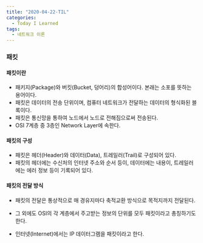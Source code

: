 ```yaml
---
title: "2020-04-22-TIL"
categories: 
  - Today I Learned
tags:
  - 네트워크 이론
---
```


### 패킷
#### 패킷이란
  - 패키지(Package)와 버킷(Bucket, 덩어리)의 합성어이다. 본래는 소포를 뜻하는 용어이다.
  - 패킷은 데이터의 전송 단위이며, 컴퓨터 네트워크가 전달하는 데이터의 형식화된 블록이다.
  - 패킷은 통신망을 통하여 노드에서 노드로 전해짐으로써 전송된다.
  - OSI 7계층 중 3층인 Network Layer에 속한다.
#### 패킷의 구성
  - 패킷은 헤더(Header)와 데이터(Data), 트레일러(Trail)로 구성되어 있다.
  - 패킷의 헤더에는 수신처의 인터넷 주소와 순서 등이, 데이터에는 내용이, 트레일러에는 에러 정보 등이 기록되어 있다.
#### 패킷의 전달 방식
  - 패킷의 전달은 통상적으로 매 경유지마다 축적교환 방식으로 목적지까지 전달된다.

  - 그 외에도 OSI의 각 계층에서 주고받는 정보의 단위를 모두 패킷이라고 총칭하기도 한다.
  - 인터넷(Internet)에서는 IP 데이터그램을 패킷이라고 한다.
  
